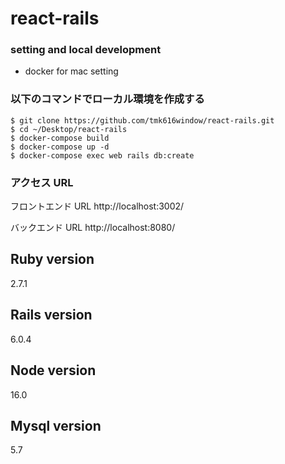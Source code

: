 # react-rails

### setting and local development

- docker for mac setting

### 以下のコマンドでローカル環境を作成する

```
$ git clone https://github.com/tmk616window/react-rails.git
$ cd ~/Desktop/react-rails
$ docker-compose build
$ docker-compose up -d
$ docker-compose exec web rails db:create
```

### アクセス URL

フロントエンド URL
http://localhost:3002/

バックエンド URL
http://localhost:8080/

## Ruby version

2.7.1

## Rails version

6.0.4

## Node version

16.0

## Mysql version

5.7
